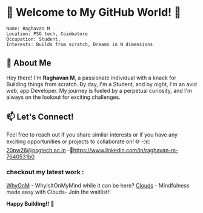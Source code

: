 

# 👋 Welcome to My GitHub World! 🌟

```
Name: Raghavan M
Location: PSG tech, Coimbatore
Occupation: Student,
Interests: Builds from scratch, Dreams in N dimensions
```
## 🚀 About Me

Hey there! I'm **Raghavan M**, a passionate individual with a knack for Building things from scratch. By day, I'm a Student, and by night, I'm an avid web, app Developer. My journey is fueled by a perpetual curiosity, and I'm always on the lookout for exciting challenges.

## 📫 Let's Connect!

Feel free to reach out if you share similar interests or if you have any exciting opportunities or projects to collaborate on! 🌐
-✉️ 20pw26@psgtech.ac.in
-🔗https://www.linkedin.com/in/raghavan-m-7640531b0


### checkout my latest work :
[WhyOnM](https://whyonm.vercel.app) -  WhyIsItOnMyMind while it can be here?
[Clouds](https://waitlist-clouds.vercel.app) - Mindfulness made easy with Clouds- Join the waitlist!!

**Happy Building!!** 🚀
